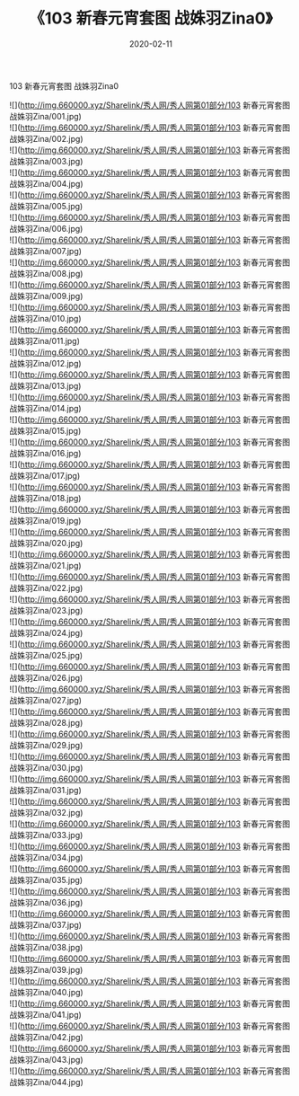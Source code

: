 ﻿---
layout: post
title:  《103 新春元宵套图 战姝羽Zina0》
date:   2020-02-11
img: http://img.660000.xyz/Sharelink/秀人网/秀人网第01部分/103 新春元宵套图 战姝羽Zina0/000.jpg
categories: [美女, 清纯, 唯美]
---

103 新春元宵套图 战姝羽Zina0

  ![](http://img.660000.xyz/Sharelink/秀人网/秀人网第01部分/103 新春元宵套图 战姝羽Zina/001.jpg) <br> ![](http://img.660000.xyz/Sharelink/秀人网/秀人网第01部分/103 新春元宵套图 战姝羽Zina/002.jpg) <br> ![](http://img.660000.xyz/Sharelink/秀人网/秀人网第01部分/103 新春元宵套图 战姝羽Zina/003.jpg) <br> ![](http://img.660000.xyz/Sharelink/秀人网/秀人网第01部分/103 新春元宵套图 战姝羽Zina/004.jpg) <br> ![](http://img.660000.xyz/Sharelink/秀人网/秀人网第01部分/103 新春元宵套图 战姝羽Zina/005.jpg) <br> ![](http://img.660000.xyz/Sharelink/秀人网/秀人网第01部分/103 新春元宵套图 战姝羽Zina/006.jpg) <br> ![](http://img.660000.xyz/Sharelink/秀人网/秀人网第01部分/103 新春元宵套图 战姝羽Zina/007.jpg) <br> ![](http://img.660000.xyz/Sharelink/秀人网/秀人网第01部分/103 新春元宵套图 战姝羽Zina/008.jpg) <br> ![](http://img.660000.xyz/Sharelink/秀人网/秀人网第01部分/103 新春元宵套图 战姝羽Zina/009.jpg) <br> ![](http://img.660000.xyz/Sharelink/秀人网/秀人网第01部分/103 新春元宵套图 战姝羽Zina/010.jpg) <br> ![](http://img.660000.xyz/Sharelink/秀人网/秀人网第01部分/103 新春元宵套图 战姝羽Zina/011.jpg) <br> ![](http://img.660000.xyz/Sharelink/秀人网/秀人网第01部分/103 新春元宵套图 战姝羽Zina/012.jpg) <br> ![](http://img.660000.xyz/Sharelink/秀人网/秀人网第01部分/103 新春元宵套图 战姝羽Zina/013.jpg) <br> ![](http://img.660000.xyz/Sharelink/秀人网/秀人网第01部分/103 新春元宵套图 战姝羽Zina/014.jpg) <br> ![](http://img.660000.xyz/Sharelink/秀人网/秀人网第01部分/103 新春元宵套图 战姝羽Zina/015.jpg) <br> ![](http://img.660000.xyz/Sharelink/秀人网/秀人网第01部分/103 新春元宵套图 战姝羽Zina/016.jpg) <br> ![](http://img.660000.xyz/Sharelink/秀人网/秀人网第01部分/103 新春元宵套图 战姝羽Zina/017.jpg) <br> ![](http://img.660000.xyz/Sharelink/秀人网/秀人网第01部分/103 新春元宵套图 战姝羽Zina/018.jpg) <br> ![](http://img.660000.xyz/Sharelink/秀人网/秀人网第01部分/103 新春元宵套图 战姝羽Zina/019.jpg) <br> ![](http://img.660000.xyz/Sharelink/秀人网/秀人网第01部分/103 新春元宵套图 战姝羽Zina/020.jpg) <br> ![](http://img.660000.xyz/Sharelink/秀人网/秀人网第01部分/103 新春元宵套图 战姝羽Zina/021.jpg) <br> ![](http://img.660000.xyz/Sharelink/秀人网/秀人网第01部分/103 新春元宵套图 战姝羽Zina/022.jpg) <br> ![](http://img.660000.xyz/Sharelink/秀人网/秀人网第01部分/103 新春元宵套图 战姝羽Zina/023.jpg) <br> ![](http://img.660000.xyz/Sharelink/秀人网/秀人网第01部分/103 新春元宵套图 战姝羽Zina/024.jpg) <br> ![](http://img.660000.xyz/Sharelink/秀人网/秀人网第01部分/103 新春元宵套图 战姝羽Zina/025.jpg) <br> ![](http://img.660000.xyz/Sharelink/秀人网/秀人网第01部分/103 新春元宵套图 战姝羽Zina/026.jpg) <br> ![](http://img.660000.xyz/Sharelink/秀人网/秀人网第01部分/103 新春元宵套图 战姝羽Zina/027.jpg) <br> ![](http://img.660000.xyz/Sharelink/秀人网/秀人网第01部分/103 新春元宵套图 战姝羽Zina/028.jpg) <br> ![](http://img.660000.xyz/Sharelink/秀人网/秀人网第01部分/103 新春元宵套图 战姝羽Zina/029.jpg) <br> ![](http://img.660000.xyz/Sharelink/秀人网/秀人网第01部分/103 新春元宵套图 战姝羽Zina/030.jpg) <br> ![](http://img.660000.xyz/Sharelink/秀人网/秀人网第01部分/103 新春元宵套图 战姝羽Zina/031.jpg) <br> ![](http://img.660000.xyz/Sharelink/秀人网/秀人网第01部分/103 新春元宵套图 战姝羽Zina/032.jpg) <br> ![](http://img.660000.xyz/Sharelink/秀人网/秀人网第01部分/103 新春元宵套图 战姝羽Zina/033.jpg) <br> ![](http://img.660000.xyz/Sharelink/秀人网/秀人网第01部分/103 新春元宵套图 战姝羽Zina/034.jpg) <br> ![](http://img.660000.xyz/Sharelink/秀人网/秀人网第01部分/103 新春元宵套图 战姝羽Zina/035.jpg) <br> ![](http://img.660000.xyz/Sharelink/秀人网/秀人网第01部分/103 新春元宵套图 战姝羽Zina/036.jpg) <br> ![](http://img.660000.xyz/Sharelink/秀人网/秀人网第01部分/103 新春元宵套图 战姝羽Zina/037.jpg) <br> ![](http://img.660000.xyz/Sharelink/秀人网/秀人网第01部分/103 新春元宵套图 战姝羽Zina/038.jpg) <br> ![](http://img.660000.xyz/Sharelink/秀人网/秀人网第01部分/103 新春元宵套图 战姝羽Zina/039.jpg) <br> ![](http://img.660000.xyz/Sharelink/秀人网/秀人网第01部分/103 新春元宵套图 战姝羽Zina/040.jpg) <br> ![](http://img.660000.xyz/Sharelink/秀人网/秀人网第01部分/103 新春元宵套图 战姝羽Zina/041.jpg) <br> ![](http://img.660000.xyz/Sharelink/秀人网/秀人网第01部分/103 新春元宵套图 战姝羽Zina/042.jpg) <br> ![](http://img.660000.xyz/Sharelink/秀人网/秀人网第01部分/103 新春元宵套图 战姝羽Zina/043.jpg) <br> ![](http://img.660000.xyz/Sharelink/秀人网/秀人网第01部分/103 新春元宵套图 战姝羽Zina/044.jpg) <br>
